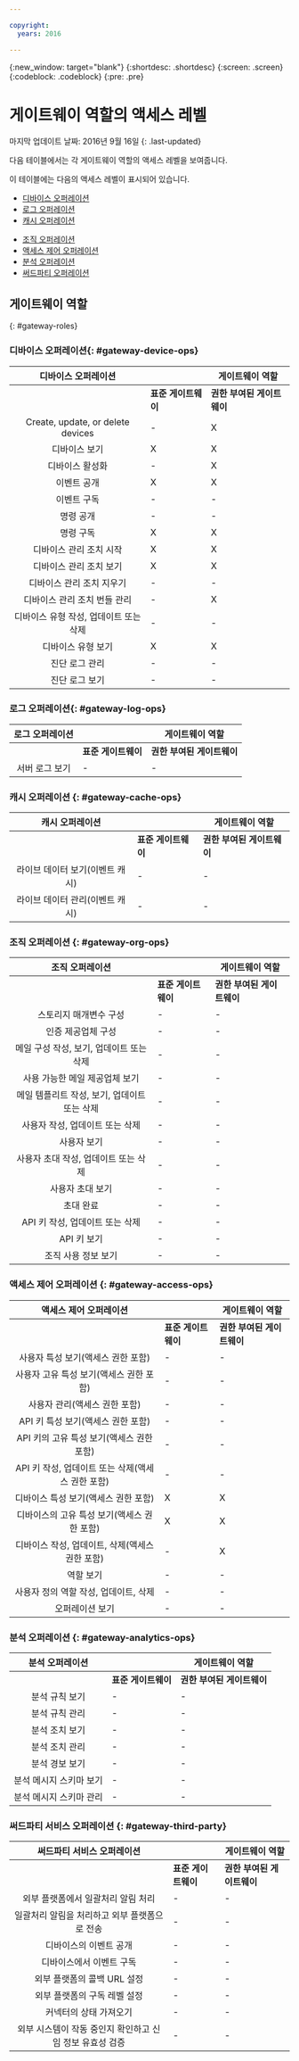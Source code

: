 ```yaml
---

copyright:
  years: 2016

---
```


{:new_window: target="blank"}
{:shortdesc: .shortdesc}
{:screen: .screen}
{:codeblock: .codeblock}
{:pre: .pre}

# 게이트웨이 역할의 액세스 레벨
마지막 업데이트 날짜: 2016년 9월 16일
{: .last-updated}

다음 테이블에서는 각 게이트웨이 역할의 액세스 레벨을 보여줍니다.

이 테이블에는 다음의 액세스 레벨이 표시되어 있습니다.
- [디바이스 오퍼레이션](#gateway-device-ops)
- [로그 오퍼레이션](#gateway-log-ops)
- [캐시 오퍼레이션](#gateway-cache-ops)
<!-- [Historian Operations](#gateway-historian) -->
- [조직 오퍼레이션](#gateway-org-ops)
- [액세스 제어 오퍼레이션](#gateway-access-ops)
- [분석 오퍼레이션](#gateway-analytics-ops)
- [써드파티 오퍼레이션](#gateway-third-party)  
<!-- - [Risk Management Operations](#gateway-risk-mgt) -->

## 게이트웨이 역할
{: #gateway-roles}

### 디바이스 오퍼레이션{: #gateway-device-ops}

디바이스 오퍼레이션 || 게이트웨이 역할|
:--------: | ---------------------|------------------------
           | **표준 게이트웨이** | **권한 부여된 게이트웨이**
Create, update, or delete devices|-|X
디바이스 보기|X|X
디바이스 활성화|-|X
이벤트 공개|X|X
이벤트 구독|-|-
명령 공개|-|-
명령 구독|X|X
디바이스 관리 조치 시작|X|X
디바이스 관리 조치 보기|X|X
디바이스 관리 조치 지우기|-|-
디바이스 관리 조치 번들 관리|-|X
디바이스 유형 작성, 업데이트 또는 삭제|-|-
디바이스 유형 보기|X|X
진단 로그 관리|-|-
진단 로그 보기|-|-

### 로그 오퍼레이션{: #gateway-log-ops}

로그 오퍼레이션 || 게이트웨이 역할|
:--------: | ---------------------|------------------------
           | **표준 게이트웨이** | **권한 부여된 게이트웨이**
서버 로그 보기|-|-

### 캐시 오퍼레이션 {: #gateway-cache-ops}

캐시 오퍼레이션  || 게이트웨이 역할|
:--------: | ---------------------|------------------------
           | **표준 게이트웨이** | **권한 부여된 게이트웨이**
라이브 데이터 보기(이벤트 캐시)|-|-
라이브 데이터 관리(이벤트 캐시)|-|-


### 조직 오퍼레이션 {: #gateway-org-ops}

조직 오퍼레이션  || 게이트웨이 역할|
:--------: | ---------------------|------------------------
           | **표준 게이트웨이** | **권한 부여된 게이트웨이**
스토리지 매개변수 구성|-|-
인증 제공업체 구성|-|-
메일 구성 작성, 보기, 업데이트 또는 삭제|-|-
사용 가능한 메일 제공업체 보기|-|-
메일 템플리트 작성, 보기, 업데이트 또는 삭제|-|-
사용자 작성, 업데이트 또는 삭제|-|-
사용자 보기|-|-
사용자 초대 작성, 업데이트 또는 삭제|-|-
사용자 초대 보기|-|-
초대 완료|-|-
API 키 작성, 업데이트 또는 삭제|-|-
API 키 보기|-|-
조직 사용 정보 보기|-|-

### 액세스 제어 오퍼레이션 {: #gateway-access-ops}

액세스 제어 오퍼레이션  || 게이트웨이 역할|
:--------: | ---------------------|------------------------
           | **표준 게이트웨이** | **권한 부여된 게이트웨이**
사용자 특성 보기(액세스 권한 포함)|-|-
사용자 고유 특성 보기(액세스 권한 포함)|-|-
사용자 관리(액세스 권한 포함)|-|-
API 키 특성 보기(액세스 권한 포함)|-|-
API 키의 고유 특성 보기(액세스 권한 포함)|-|-
API 키 작성, 업데이트 또는 삭제(액세스 권한 포함)|-|-
디바이스 특성 보기(액세스 권한 포함)|X|X
디바이스의 고유 특성 보기(액세스 권한 포함)|X|X
디바이스 작성, 업데이트, 삭제(액세스 권한 포함)|-|X
역할 보기|-|-
사용자 정의 역할 작성, 업데이트, 삭제|-|-
오퍼레이션 보기|-|-

### 분석 오퍼레이션 {: #gateway-analytics-ops}

분석 오퍼레이션  || 게이트웨이 역할|
:--------: | ---------------------|------------------------|
           | **표준 게이트웨이** | **권한 부여된 게이트웨이** |
분석 규칙 보기|-|-
분석 규칙 관리|-|-
분석 조치 보기|-|-
분석 조치 관리|-|-
분석 경보 보기|-|-
분석 메시지 스키마 보기|-|-
분석 메시지 스키마 관리|-|-

### 써드파티 서비스 오퍼레이션 {: #gateway-third-party}

써드파티 서비스 오퍼레이션  || 게이트웨이 역할|
:--------: | ---------------------|------------------------
           | **표준 게이트웨이** | **권한 부여된 게이트웨이**
외부 플랫폼에서 일괄처리 알림 처리|-|-
일괄처리 알림을 처리하고 외부 플랫폼으로 전송|-|-
디바이스의 이벤트 공개|-|-
디바이스에서 이벤트 구독|-|-
외부 플랫폼의 콜백 URL 설정|-|-
외부 플랫폼의 구독 레벨 설정|-|-
커넥터의 상태 가져오기|-|-
외부 시스템이 작동 중인지 확인하고 신임 정보 유효성 검증|-|-

